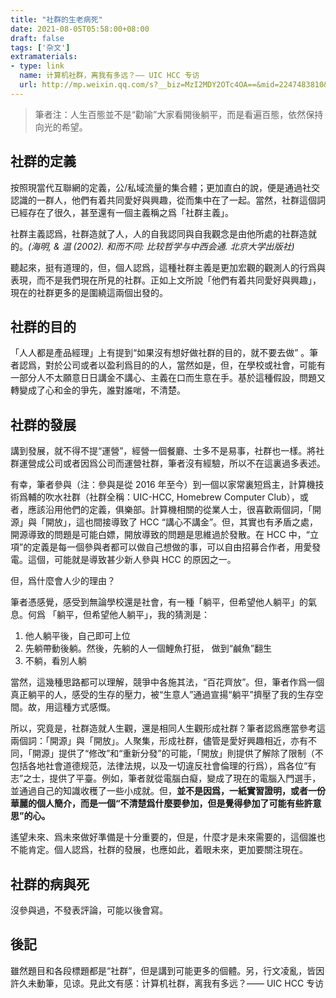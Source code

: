 ```yaml
---
title: "社群的生老病死"
date: 2021-08-05T05:58:00+08:00
draft: false
tags: ['杂文']
extramaterials:
- type: link
  name: 计算机社群，离我有多远？—— UIC HCC 专访
  url: http://mp.weixin.qq.com/s?__biz=MzI2MDY2OTc4OA==&mid=2247483810&idx=1&sn=d3dfef2a96e199c46c13a269cd153956&chksm=ea676991dd10e087eb2fa1465fe0dbfef10ed587ca39bf6b186fa6c8fcde96da8ecc29f48972&scene=21#wechat_redirect
---
```


>  筆者注：人生百態並不是“勸喻”大家看開後躺平，而是看遍百態，依然保持向光的希望。

<!--more-->

## 社群的定義

按照現當代互聯網的定義，公/私域流量的集合體；更加直白的說，便是通過社交認識的一群人，他們有着共同愛好與興趣，從而集中在了一起。當然，社群這個詞已經存在了很久，甚至還有一個主義稱之爲「社群主義」。

社群主義認爲，社群造就了人，人的自我認同與自我觀念是由他所處的社群造就的。*(海明, & 温 (2002). 和而不同: 比较哲学与中西会通. 北京大学出版社)*

聽起來，挺有道理的，但，個人認爲，這種社群主義是更加宏觀的觀測人的行爲與表現，而不是我們現在所見的社群。正如上文所說「他們有着共同愛好與興趣」，現在的社群更多的是圍繞這兩個出發的。

## 社群的目的

「人人都是產品經理」上有提到“如果沒有想好做社群的目的，就不要去做” 。筆者認爲，對於公司或者以盈利爲目的的人，當然如是，但，在學校或社會，可能有一部分人不太願意日日講金不講心、主義在口而生意在手。基於這種假設，問題又轉變成了心和金的爭先，誰對誰啱，不清楚。

## 社群的發展

講到發展，就不得不提“運營”，經營一個餐廳、士多不是易事，社群也一樣。將社群運營成公司或者因爲公司而運營社群，筆者沒有經驗，所以不在這裏過多表述。

有幸，筆者參與（注：參與是從 2016 年至今）到一個以家常裏短爲主，計算機技術爲輔的吹水社群（社群全稱：UIC-HCC, Homebrew Computer Club），或者，應該沿用他們的定義，俱樂部。計算機相關的從業人士，很喜歡兩個詞，「開源」與「開放」，這也間接導致了 HCC “講心不講金”。但，其實也有矛盾之處，開源導致的問題是可能白嫖，開放導致的問題是思維過於發散。在 HCC 中，“立項”的定義是每一個參與者都可以做自己想做的事，可以自由招募合作者，用愛發電。這個，可能就是導致甚少新人參與 HCC 的原因之一。

但，爲什麼會人少的理由？

筆者憑感覺，感受到無論學校還是社會，有一種「躺平，但希望他人躺平」的氣息。何爲 「躺平，但希望他人躺平」，我的猜測是：
1. 他人躺平後，自己即可上位 
2. 先躺帶動後躺。然後，先躺的人一個鯉魚打挺， 做到“鹹魚”翻生
3. 不躺，看別人躺

當然，這幾種思路都可以理解，競爭中各施其法，“百花齊放”。但，筆者作爲一個真正躺平的人，感受的生存的壓力，被“生意人”通過宣揚“躺平”擠壓了我的生存空間。故，用這種方式感慨。

所以，究竟是，社群造就人生觀，還是相同人生觀形成社群？筆者認爲應當參考這兩個詞：「開源」與「開放」。人聚集，形成社群，儘管是愛好興趣相近，亦有不同，「開源」提供了“修改”和“重新分發”的可能，「開放」則提供了解除了限制（不包括各地社會道德规范，法律法規，以及一切違反社會倫理的行爲），爲各位“有志”之士，提供了平臺。例如，筆者就從電腦白癡，變成了現在的電腦入門選手，並通過自己的知識收穫了一些小成就。但，**並不是因爲，一紙實習證明，或者一份華麗的個人簡介，而是一個“不清楚爲什麼要參加，但是覺得參加了可能有些許意思”的心。**

遙望未來、爲未來做好準備是十分重要的，但是，什麼才是未來需要的，這個誰也不能肯定。個人認爲，社群的發展，也應如此，着眼未來，更加要關注現在。

## 社群的病與死

沒參與過，不發表評論，可能以後會寫。

## 後記

雖然題目和各段標題都是“社群”，但是講到可能更多的個體。另，行文凌亂，皆因許久未動筆，见谅。見此文有感：计算机社群，离我有多远？—— UIC HCC 专访